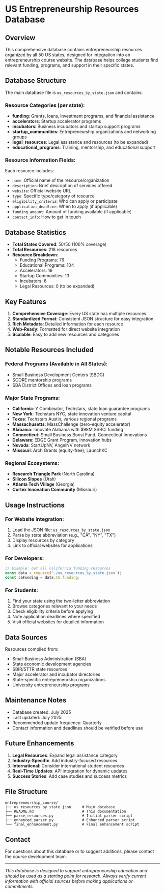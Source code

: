 # US Entrepreneurship Resources Database

## Overview
This comprehensive database contains entrepreneurship resources organized by all 50 US states, designed for integration into an entrepreneurship course website. The database helps college students find relevant funding, programs, and support in their specific states.

## Database Structure
The main database file is `us_resources_by_state.json` and contains:

### Resource Categories (per state):
- **funding**: Grants, loans, investment programs, and financial assistance
- **accelerators**: Startup accelerator programs
- **incubators**: Business incubators and startup support programs  
- **startup_communities**: Entrepreneurship organizations and networking groups
- **legal_resources**: Legal assistance and resources (to be expanded)
- **educational_programs**: Training, mentorship, and educational support

### Resource Information Fields:
Each resource includes:
- `name`: Official name of the resource/organization
- `description`: Brief description of services offered
- `website`: Official website URL
- `type`: Specific type/category of resource
- `eligibility_criteria`: Who can apply or participate
- `application_deadline`: When to apply (if applicable)
- `funding_amount`: Amount of funding available (if applicable)
- `contact_info`: How to get in touch

## Database Statistics
- **Total States Covered**: 50/50 (100% coverage)
- **Total Resources**: 218 resources
- **Resource Breakdown**:
  - Funding Programs: 76
  - Educational Programs: 104
  - Accelerators: 19
  - Startup Communities: 13
  - Incubators: 6
  - Legal Resources: 0 (to be expanded)

## Key Features
1. **Comprehensive Coverage**: Every US state has multiple resources
2. **Standardized Format**: Consistent JSON structure for easy integration
3. **Rich Metadata**: Detailed information for each resource
4. **Web-Ready**: Formatted for direct website integration
5. **Scalable**: Easy to add new resources and categories

## Notable Resources Included

### Federal Programs (Available in All States):
- Small Business Development Centers (SBDC)
- SCORE mentorship programs
- SBA District Offices and loan programs

### Major State Programs:
- **California**: Y Combinator, Techstars, state loan guarantee programs
- **New York**: Techstars NYC, state innovation venture capital
- **Texas**: Techstars Austin, various regional programs
- **Massachusetts**: MassChallenge (zero-equity accelerator)
- **Alabama**: Innovate Alabama with $98M SSBCI funding
- **Connecticut**: Small Business Boost Fund, Connecticut Innovations
- **Delaware**: EDGE Grant Program, innovation hubs
- **Nevada**: StartUpNV, AngelNV network
- **Missouri**: Arch Grants (equity-free), LaunchKC

### Regional Ecosystems:
- **Research Triangle Park** (North Carolina)
- **Silicon Slopes** (Utah)
- **Atlanta Tech Village** (Georgia)
- **Cortex Innovation Community** (Missouri)

## Usage Instructions

### For Website Integration:
1. Load the JSON file: `us_resources_by_state.json`
2. Parse by state abbreviation (e.g., "CA", "NY", "TX")
3. Display resources by category
4. Link to official websites for applications

### For Developers:
```javascript
// Example: Get all California funding resources
const data = require('./us_resources_by_state.json');
const caFunding = data.CA.funding;
```

### For Students:
1. Find your state using the two-letter abbreviation
2. Browse categories relevant to your needs
3. Check eligibility criteria before applying
4. Note application deadlines where specified
5. Visit official websites for detailed information

## Data Sources
Resources compiled from:
- Small Business Administration (SBA)
- State economic development agencies
- SBIR/STTR state resources
- Major accelerator and incubator directories
- State-specific entrepreneurship organizations
- University entrepreneurship programs

## Maintenance Notes
- Database created: July 2025
- Last updated: July 2025
- Recommended update frequency: Quarterly
- Contact information and deadlines should be verified before use

## Future Enhancements
1. **Legal Resources**: Expand legal assistance category
2. **Industry-Specific**: Add industry-focused resources
3. **International**: Consider international student resources
4. **Real-Time Updates**: API integration for dynamic updates
5. **Success Stories**: Add case studies and success metrics

## File Structure
```
entrepreneurship_course/
├── us_resources_by_state.json     # Main database
├── README.md                      # This documentation
├── parse_resources.py             # Initial parser script
├── enhanced_parser.py             # Enhanced parser script
└── final_enhancement.py           # Final enhancement script
```

## Contact
For questions about this database or to suggest additions, please contact the course development team.

---
*This database is designed to support entrepreneurship education and should be used as a starting point for research. Always verify current information with official sources before making applications or commitments.*
